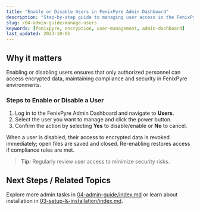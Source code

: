 ```yaml
---
title: "Enable or Disable Users in FenixPyre Admin Dashboard"
description: "Step-by-step guide to managing user access in the FenixPyre Admin Dashboard, including enabling and disabling users for enhanced security."
slug: /04-admin-guide/manage-users
keywords: [fenixpyre, encryption, user-management, admin-dashboard]
last_updated: 2023-10-01
---
```


## Why it matters
Enabling or disabling users ensures that only authorized personnel can access encrypted data, maintaining compliance and security in FenixPyre environments.

### Steps to Enable or Disable a User
1. Log in to the FenixPyre Admin Dashboard and navigate to **Users**.
2. Select the user you want to manage and click the power button.
3. Confirm the action by selecting **Yes** to disable/enable or **No** to cancel.

<!-- IMG: ./media/04-admin-guide/user-power-button.png | Alt: FenixPyre Admin Dashboard user management interface -->

When a user is disabled, their access to encrypted data is revoked immediately; open files are saved and closed. Re-enabling restores access if compliance rules are met.

> **Tip:** Regularly review user access to minimize security risks.

## Next Steps / Related Topics
Explore more admin tasks in [04-admin-guide/index.md](../index.md) or learn about installation in [03-setup-&-installation/index.md](../03-setup-&-installation/index.md).